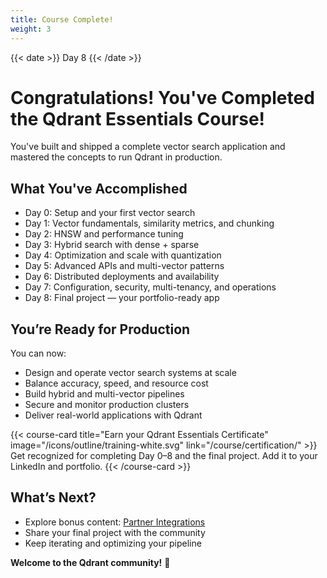 ```yaml
---
title: Course Complete!
weight: 3
---
```


{{< date >}} Day 8 {{< /date >}}

# Congratulations! You've Completed the Qdrant Essentials Course!

You've built and shipped a complete vector search application and mastered the concepts to run Qdrant in production.

## What You've Accomplished

- Day 0: Setup and your first vector search
- Day 1: Vector fundamentals, similarity metrics, and chunking
- Day 2: HNSW and performance tuning
- Day 3: Hybrid search with dense + sparse
- Day 4: Optimization and scale with quantization
- Day 5: Advanced APIs and multi-vector patterns
- Day 6: Distributed deployments and availability
- Day 7: Configuration, security, multi-tenancy, and operations
- Day 8: Final project — your portfolio-ready app

## You’re Ready for Production

You can now:
- Design and operate vector search systems at scale
- Balance accuracy, speed, and resource cost
- Build hybrid and multi-vector pipelines
- Secure and monitor production clusters
- Deliver real-world applications with Qdrant

{{< course-card
  title="Earn your Qdrant Essentials Certificate"
  image="/icons/outline/training-white.svg"
  link="/course/certification/" >}}
Get recognized for completing Day 0–8 and the final project. Add it to your LinkedIn and portfolio.
{{< /course-card >}}

## What’s Next?

- Explore bonus content: [Partner Integrations](../../day-9/)
- Share your final project with the community
- Keep iterating and optimizing your pipeline

**Welcome to the Qdrant community!** 🚀 